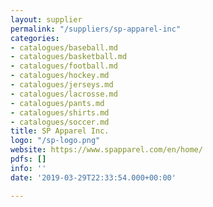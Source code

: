 ```yaml
---
layout: supplier
permalink: "/suppliers/sp-apparel-inc"
categories:
- catalogues/baseball.md
- catalogues/basketball.md
- catalogues/football.md
- catalogues/hockey.md
- catalogues/jerseys.md
- catalogues/lacrosse.md
- catalogues/pants.md
- catalogues/shirts.md
- catalogues/soccer.md
title: SP Apparel Inc.
logo: "/sp-logo.png"
website: https://www.spapparel.com/en/home/
pdfs: []
info: ''
date: '2019-03-29T22:33:54.000+00:00'

---
```

